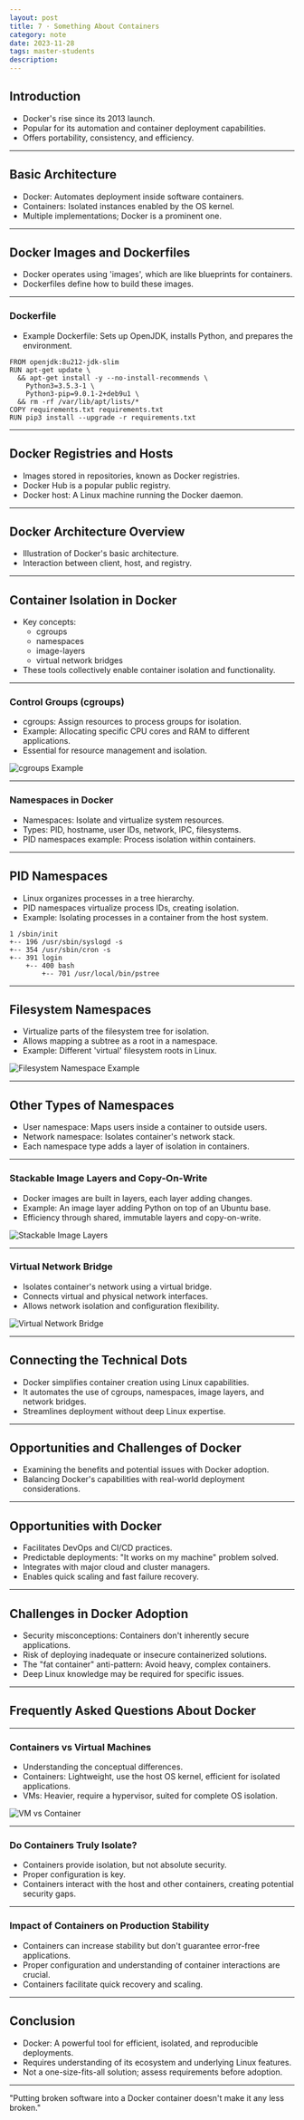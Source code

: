 ```yaml
---
layout: post
title: 7 · Something About Containers
category: note
date: 2023-11-28
tags: master-students
description:
---
```


## Introduction
- Docker's rise since its 2013 launch.
- Popular for its automation and container deployment capabilities.
- Offers portability, consistency, and efficiency.

---

## Basic Architecture
- Docker: Automates deployment inside software containers.
- Containers: Isolated instances enabled by the OS kernel.
- Multiple implementations; Docker is a prominent one.

---

## Docker Images and Dockerfiles
- Docker operates using 'images', which are like blueprints for containers.
- Dockerfiles define how to build these images.

---

### Dockerfile


- Example Dockerfile: Sets up OpenJDK, installs Python, and prepares the environment.

```docker
FROM openjdk:8u212-jdk-slim
RUN apt-get update \
  && apt-get install -y --no-install-recommends \
    Python3=3.5.3-1 \
    Python3-pip=9.0.1-2+deb9u1 \
  && rm -rf /var/lib/apt/lists/*
COPY requirements.txt requirements.txt
RUN pip3 install --upgrade -r requirements.txt
```

---

## Docker Registries and Hosts
- Images stored in repositories, known as Docker registries.
- Docker Hub is a popular public registry.
- Docker host: A Linux machine running the Docker daemon.

---

## Docker Architecture Overview
- Illustration of Docker's basic architecture.
- Interaction between client, host, and registry.

---

## Container Isolation in Docker
- Key concepts: 
  - cgroups
  - namespaces 
  - image-layers 
  - virtual network bridges
- These tools collectively enable container isolation and functionality.

---

### Control Groups (cgroups)
- cgroups: Assign resources to process groups for isolation.
- Example: Allocating specific CPU cores and RAM to different applications.
- Essential for resource management and isolation.

![cgroups Example](https://res.cloudinary.com/practicaldev/image/fetch/s--NzsoSDzi--/c_limit%2Cf_auto%2Cfl_progressive%2Cq_auto%2Cw_880/https://thepracticaldev.s3.amazonaws.com/i/49ymdqhhg9eb4cgemflr.png)

---

### Namespaces in Docker
- Namespaces: Isolate and virtualize system resources.
- Types: PID, hostname, user IDs, network, IPC, filesystems.
- PID namespaces example: Process isolation within containers.

---

## PID Namespaces
- Linux organizes processes in a tree hierarchy.
- PID namespaces virtualize process IDs, creating isolation.
- Example: Isolating processes in a container from the host system.

```plaintext
1 /sbin/init
+-- 196 /usr/sbin/syslogd -s
+-- 354 /usr/sbin/cron -s
+-- 391 login
    +-- 400 bash
        +-- 701 /usr/local/bin/pstree
```

---

## Filesystem Namespaces
- Virtualize parts of the filesystem tree for isolation.
- Allows mapping a subtree as a root in a namespace.
- Example: Different 'virtual' filesystem roots in Linux.

![Filesystem Namespace Example](https://res.cloudinary.com/practicaldev/image/fetch/s--sMKo15Wy--/c_limit%2Cf_auto%2Cfl_progressive%2Cq_auto%2Cw_880/https://thepracticaldev.s3.amazonaws.com/i/758b8sygjjivyqdp0thz.png)

---

## Other Types of Namespaces
- User namespace: Maps users inside a container to outside users.
- Network namespace: Isolates container's network stack.
- Each namespace type adds a layer of isolation in containers.

---

### Stackable Image Layers and Copy-On-Write
- Docker images are built in layers, each layer adding changes.
- Example: An image layer adding Python on top of an Ubuntu base.
- Efficiency through shared, immutable layers and copy-on-write.

![Stackable Image Layers](https://res.cloudinary.com/practicaldev/image/fetch/s--cjXlhCe3--/c_limit%2Cf_auto%2Cfl_progressive%2Cq_auto%2Cw_880/https://thepracticaldev.s3.amazonaws.com/i/ob5jicwj7klqay4avekh.png)

---

### Virtual Network Bridge
- Isolates container's network using a virtual bridge.
- Connects virtual and physical network interfaces.
- Allows network isolation and configuration flexibility.

![Virtual Network Bridge](https://res.cloudinary.com/practicaldev/image/fetch/s--1pHJ5UY1--/c_limit%2Cf_auto%2Cfl_progressive%2Cq_auto%2Cw_880/https://thepracticaldev.s3.amazonaws.com/i/bpn9fs2lvmgigyvya7ot.png)

---

## Connecting the Technical Dots
- Docker simplifies container creation using Linux capabilities.
- It automates the use of cgroups, namespaces, image layers, and network bridges.
- Streamlines deployment without deep Linux expertise.

---

## Opportunities and Challenges of Docker
- Examining the benefits and potential issues with Docker adoption.
- Balancing Docker's capabilities with real-world deployment considerations.

---

## Opportunities with Docker
- Facilitates DevOps and CI/CD practices.
- Predictable deployments: "It works on my machine" problem solved.
- Integrates with major cloud and cluster managers.
- Enables quick scaling and fast failure recovery.

---

## Challenges in Docker Adoption
- Security misconceptions: Containers don't inherently secure applications.
- Risk of deploying inadequate or insecure containerized solutions.
- The "fat container" anti-pattern: Avoid heavy, complex containers.
- Deep Linux knowledge may be required for specific issues.

---

## Frequently Asked Questions About Docker

---

### Containers vs Virtual Machines
- Understanding the conceptual differences.
- Containers: Lightweight, use the host OS kernel, efficient for isolated applications.
- VMs: Heavier, require a hypervisor, suited for complete OS isolation.

![VM vs Container](https://res.cloudinary.com/practicaldev/image/fetch/s--iiUS40qD--/c_limit%2Cf_auto%2Cfl_progressive%2Cq_auto%2Cw_880/https://thepracticaldev.s3.amazonaws.com/i/d5sazt7ln80e63qvhz1r.png)

---

### Do Containers Truly Isolate?
- Containers provide isolation, but not absolute security.
- Proper configuration is key.
- Containers interact with the host and other containers, creating potential security gaps.

---

### Impact of Containers on Production Stability
- Containers can increase stability but don't guarantee error-free applications.
- Proper configuration and understanding of container interactions are crucial.
- Containers facilitate quick recovery and scaling.

---

## Conclusion
- Docker: A powerful tool for efficient, isolated, and reproducible deployments.
- Requires understanding of its ecosystem and underlying Linux features.
- Not a one-size-fits-all solution; assess requirements before adoption.

---

"Putting broken software into a Docker container doesn't make it any less broken."
